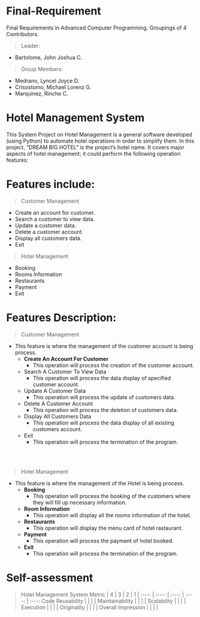 # Final-Requirement
Final Requirements in Advanced Computer Programming. Groupings of 4 Contributors.

> Leader:
  - Bartolome, John Joshua C.
> Group Members:
  - Medrano, Lyncel Joyce D.
  - Crisostomo, Michael Lorenz G.
  - Marquinez, Rinche C.
  
# Hotel Management System

This System Project on Hotel Management is a general software developed (using Python) to automate hotel operations in order to simplify them. In this project, “DREAM BIG HOTEL” is the project’s hotel name. It covers major aspects of hotel management; it could perform the following operation features:

# Features include:
> Customer Management
  - Create an account for customer.
  - Search a customer to view data.
  - Update a customer data.
  - Delete a customer account.
  - Display all customers data.
  - Exit

> Hotel Management
  - Booking
  - Rooms Information
  - Restaurants
  - Payment
  - Exit
 
# Features Description:
> Customer Management
  - This feature is where the management of the customer account is being process.
    * **Create An Account For Customer**
      * This operation will process the creation of the customer account.
    * Search A Customer To View Data
      * This operation will process the data display of specified customer account. 
    * Update A Customer Data
      * This operation will process the update of customers data.
    * Delete A Customer Account
      * This operation will process the deletion of customers data.
    * Display All Customers Data
      * This operation will process the data display of all existing customers account.
    * Exit
      * This operation will process the termination of the program.

<br/>
<br/>

> Hotel Management
  - This feature is where the management of the Hotel is being process.
    * **Booking**
      * This operation will process the booking of the customers where they will fill up necessary information.
    * **Room Information**
      * This operation will display all the rooms information of the hotel.
    * **Restaurants**
      * This operation will display the menu card of hotel rastaurant.
    * **Payment**
      * This operation will process the payment of hotel booked.
    * **Exit**
      * This operation will process the termination of the program.
 
 # Self-assessment
 > Hotel Management System
Metric | 4 | 3 | 2 | 1
| :---: | :---: | :---: | :---: | :---:
Code Reusability |  |  |  |
Maintainability |  |  |  |
Scalability |  |  |  |
Execution |  |  |  |
Originality |  |  |  |
Overall Impression |  |  |  |
 
 
 
 
 
 
 
 
 
 
 
 
